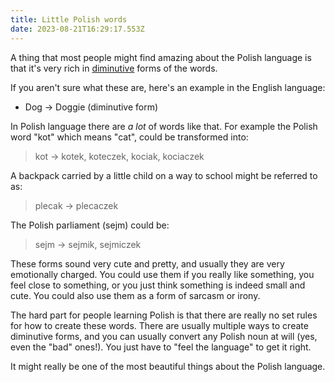 ```yaml
---
title: Little Polish words
date: 2023-08-21T16:29:17.553Z
---
```


A thing that most people might find amazing about the Polish language is that it's very rich in [diminutive](https://en.wikipedia.org/wiki/Diminutive) forms of the words.

If you aren't sure what these are, here's an example in the English language:
- Dog → Doggie (diminutive form)

In Polish language there are *a lot* of words like that. For example the Polish word "kot" which means "cat", could be transformed into:
> kot → kotek, koteczek, kociak, kociaczek

A backpack carried by a little child on a way to school might be referred to as:
> plecak → plecaczek

The Polish parliament (sejm) could be:
> sejm → sejmik, sejmiczek

These forms sound very cute and pretty, and usually they are very emotionally charged. You could use them if you really like something, you feel close to something, or you just think something is indeed small and cute. You could also use them as a form of sarcasm or irony.

The hard part for people learning Polish is that there are really no set rules for how to create these words. There are usually multiple ways to create diminutive forms, and you can usually convert any Polish noun at will (yes, even the "bad" ones!). You just have to "feel the language" to get it right.

It might really be one of the most beautiful things about the Polish language.

